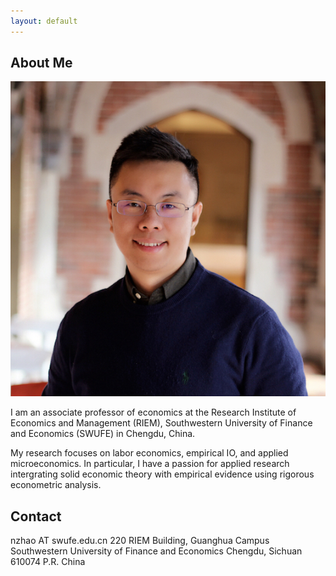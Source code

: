 ```yaml
---
layout: default
---
```


## About Me

<img class="profile-picture" src="nzhao.jpeg">

I am an associate professor of economics at the Research Institute of Economics and Management (RIEM), Southwestern University of Finance and Economics (SWUFE) in Chengdu, China. 

My research focuses on labor economics, empirical IO, and applied microeconomics. In particular, I have a passion for applied research intergrating solid economic theory with empirical evidence using rigorous econometric analysis.

<!-- This is a jekyll based resume template. You can find the full source code on [GitHub](https://github.com/bk2dcradle/researcher) -->

## Contact

nzhao AT swufe.edu.cn  220 RIEM Building, Guanghua Campus  Southwestern University of Finance and Economics  Chengdu, Sichuan 610074  P.R. China

<!-- ## Publications -->

<!-- 1. F.Bar, J.Doe: Effects of having a placeholder of a name . -->
<!-- 2. S.Holmes, J.Watson: Consequences of living with a sociopath in London -->

<!-- ## Typography -->

<!-- This is a [link](http://google.com). Something *italics* and something **bold**. v

<!-- Here is a table -->

<!--Year | Award | Category 
-----|-------|--------
2014 | Emmy  | Won Outstanding Lead Actor in a miniseries or a movie
2015 | BAFTA | Nominated for Best Leading Actor for Sherlock
2014 | Satellite | Won Best Actor miniseries or television film -->

<!-- Here is a horizontal rule -->

<!-- --- -->

<!-- Here is a blockquote -->

<!-- > To a great mind, nothing is little -->

<!-- ## References -->

<!-- * Foo Bar: Head of Department, Placeholder Names, Lorem 
* John Doe: Associate Professor, Department of Computer Science, Ipsum -->
